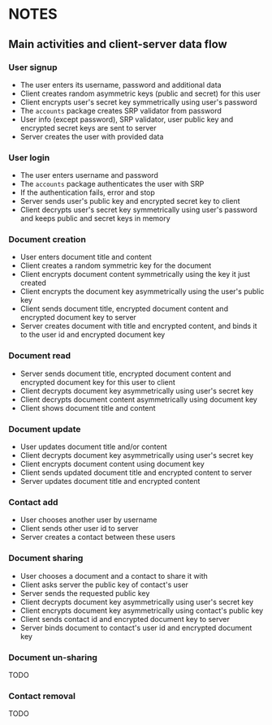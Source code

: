 # NOTES

## Main activities and client-server data flow

### User signup

* The user enters its username, password and additional data
* Client creates random asymmetric keys (public and secret) for this user
* Client encrypts user's secret key symmetrically using user's password
* The `accounts` package creates SRP validator from password
* User info (except password), SRP validator, user public key and encrypted secret keys are sent to server
* Server creates the user with provided data

### User login

* The user enters username and password
* The `accounts` package authenticates the user with SRP
* If the authentication fails, error and stop
* Server sends user's public key and encrypted secret key to client
* Client decrypts user's secret key symmetrically using user's password and keeps public and secret keys in memory

### Document creation

* User enters document title and content
* Client creates a random symmetric key for the document
* Client encrypts document content symmetrically using the key it just created
* Client encrypts the document key asymmetrically using the user's public key
* Client sends document title, encrypted document content and encrypted document key to server
* Server creates document with title and encrypted content, and binds it to the user id and encrypted document key

### Document read

* Server sends document title, encrypted document content and encrypted document key for this user to client
* Client decrypts document key asymmetrically using user's secret key
* Client decrypts document content asymmetrically using document key
* Client shows document title and content

### Document update

* User updates document title and/or content
* Client decrypts document key asymmetrically using user's secret key
* Client encrypts document content using document key
* Client sends updated document title and encrypted content to server
* Server updates document title and encrypted content

### Contact add

* User chooses another user by username
* Client sends other user id to server
* Server creates a contact between these users

### Document sharing

* User chooses a document and a contact to share it with
* Client asks server the public key of contact's user
* Server sends the requested public key
* Client decrypts document key asymmetrically using user's secret key
* Client encrypts document key asymmetrically using contact's public key
* Client sends contact id and encrypted document key to server
* Server binds document to contact's user id and encrypted document key

### Document un-sharing

TODO

### Contact removal

TODO